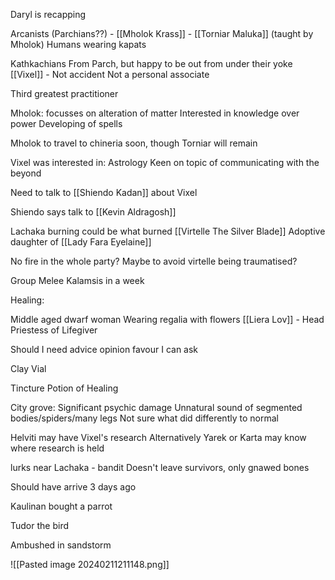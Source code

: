Daryl is recapping

 Arcanists (Parchians??)
	- [[Mholok Krass]]
	- [[Torniar Maluka]] (taught by Mholok)
Humans wearing kapats

Kathkachians
From Parch, but happy to be out from under their yoke
[[Vixel]] - Not accident
Not a personal associate

Third greatest practitioner

Mholok: focusses on alteration of matter
	Interested in knowledge over power
		Developing of spells

Mholok to travel to chineria soon, though Torniar will remain

Vixel was interested in: 
	Astrology
		Keen on topic of communicating with the beyond

Need to talk to [[Shiendo Kadan]] about Vixel

Shiendo says talk to [[Kevin Aldragosh]]

Lachaka burning could be what burned [[Virtelle The Silver Blade]]
Adoptive daughter of [[Lady Fara Eyelaine]]

No fire in the whole party?
Maybe to avoid virtelle being traumatised?

Group Melee Kalamsis in a week



Healing:

Middle aged dwarf woman
Wearing regalia with flowers
[[Liera Lov]] - Head Priestess of Lifegiver

Should I need advice opinion favour I can ask

Clay Vial

Tincture
	Potion of Healing

City grove: 
	Significant psychic damage
	Unnatural sound of segmented bodies/spiders/many legs
	Not sure what did differently to normal
	

Helviti may have Vixel's research
Alternatively Yarek or Karta may know where research is held

lurks near Lachaka - bandit
	Doesn't leave survivors, only gnawed bones

Should have arrive 3 days ago

Kaulinan bought a parrot

Tudor the bird

Ambushed in sandstorm

![[Pasted image 20240211211148.png]]

